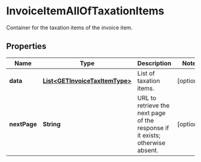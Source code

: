 

# InvoiceItemAllOfTaxationItems

Container for the taxation items of the invoice item.  

## Properties

| Name | Type | Description | Notes |
|------------ | ------------- | ------------- | -------------|
|**data** | [**List&lt;GETInvoiceTaxItemType&gt;**](GETInvoiceTaxItemType.md) | List of taxation items.  |  [optional] |
|**nextPage** | **String** | URL to retrieve the next page of the response if it exists; otherwise absent.  |  [optional] |



